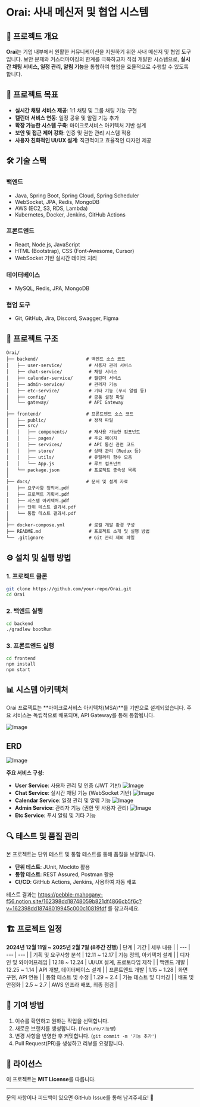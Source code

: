 # Orai: 사내 메신저 및 협업 시스템

## 📌 프로젝트 개요
**Orai**는 기업 내부에서 원활한 커뮤니케이션을 지원하기 위한 사내 메신저 및 협업 도구입니다. 보안 문제와 커스터마이징의 한계를 극복하고자 직접 개발한 시스템으로, **실시간 채팅 서비스, 일정 관리, 알림 기능**을 통합하여 협업을 효율적으로 수행할 수 있도록 합니다.

## 🎯 프로젝트 목표
- **실시간 채팅 서비스 제공**: 1:1 채팅 및 그룹 채팅 기능 구현
- **캘린더 서비스 연동**: 일정 공유 및 알림 기능 추가
- **확장 가능한 시스템 구축**: 마이크로서비스 아키텍처 기반 설계
- **보안 및 접근 제어 강화**: 인증 및 권한 관리 시스템 적용
- **사용자 친화적인 UI/UX 설계**: 직관적이고 효율적인 디자인 제공

## 🛠 기술 스택
### **백엔드**
- Java, Spring Boot, Spring Cloud, Spring Scheduler
- WebSocket, JPA, Redis, MongoDB
- AWS (EC2, S3, RDS, Lambda)
- Kubernetes, Docker, Jenkins, GitHub Actions

### **프론트엔드**
- React, Node.js, JavaScript
- HTML (Bootstrap), CSS (Font-Awesome, Cursor)
- WebSocket 기반 실시간 데이터 처리

### **데이터베이스**
- MySQL, Redis, JPA, MongoDB

### **협업 도구**
- Git, GitHub, Jira, Discord, Swagger, Figma

## 📂 프로젝트 구조
```
Orai/
├── backend/                  # 백엔드 소스 코드
│   ├── user-service/          # 사용자 관리 서비스
│   ├── chat-service/          # 채팅 서비스
│   ├── calendar-service/      # 캘린더 서비스
│   ├── admin-service/         # 관리자 기능
│   ├── etc-service/           # 기타 기능 (푸시 알림 등)
│   ├── config/                # 공통 설정 파일
│   └── gateway/               # API Gateway
│
├── frontend/                 # 프론트엔드 소스 코드
│   ├── public/                # 정적 파일
│   ├── src/
│   │   ├── components/        # 재사용 가능한 컴포넌트
│   │   ├── pages/             # 주요 페이지
│   │   ├── services/          # API 통신 관련 코드
│   │   ├── store/             # 상태 관리 (Redux 등)
│   │   ├── utils/             # 유틸리티 함수 모음
│   │   └── App.js             # 루트 컴포넌트
│   └── package.json           # 프로젝트 종속성 목록
│
├── docs/                     # 문서 및 설계 자료
│   ├── 요구사항 정의서.pdf
│   ├── 프로젝트 기획서.pdf
│   ├── 시스템 아키텍처.pdf
│   ├── 단위 테스트 결과서.pdf
│   └── 통합 테스트 결과서.pdf
│
├── docker-compose.yml         # 로컬 개발 환경 구성
├── README.md                  # 프로젝트 소개 및 실행 방법
└── .gitignore                 # Git 관리 제외 파일
```

## ⚙️ 설치 및 실행 방법
### **1. 프로젝트 클론**
```sh
git clone https://github.com/your-repo/Orai.git
cd Orai
```

### **2. 백엔드 실행**
```sh
cd backend
./gradlew bootRun
```

### **3. 프론트엔드 실행**
```sh
cd frontend
npm install
npm start
```

## 📊 시스템 아키텍처
Orai 프로젝트는 **마이크로서비스 아키텍처(MSA)**를 기반으로 설계되었습니다. 주요 서비스는 독립적으로 배포되며, API Gateway를 통해 통합됩니다.

![Image](https://github.com/user-attachments/assets/f3c9faa3-75ec-4a1a-9486-b5ebaa78d5ea)

## ERD
![Image](https://github.com/user-attachments/assets/cfb490f3-766b-4117-a536-9a77cece9b5d)

**주요 서비스 구성:**
- **User Service**: 사용자 관리 및 인증 (JWT 기반)
![Image](https://github.com/user-attachments/assets/0fcb3038-6a55-485e-ad9d-c56e170341da)
- **Chat Service**: 실시간 채팅 기능 (WebSocket 기반)
![Image](https://github.com/user-attachments/assets/e94524ad-05ce-411e-9e77-2005cd6032d1)
- **Calendar Service**: 일정 관리 및 알림 기능
![Image](https://github.com/user-attachments/assets/92203217-b43f-4f51-8b38-70c05f358c4d)
- **Admin Service**: 관리자 기능 (권한 및 사용자 관리)
![Image](https://github.com/user-attachments/assets/e7f79a8c-3889-41fe-8ad8-39d5cfcc7888)
- **Etc Service**: 푸시 알림 및 기타 기능

## 🔍 테스트 및 품질 관리
본 프로젝트는 단위 테스트 및 통합 테스트를 통해 품질을 보장합니다.
- **단위 테스트**: JUnit, Mockito 활용
- **통합 테스트**: REST Assured, Postman 활용
- **CI/CD**: GitHub Actions, Jenkins,  사용하여 자동 배포

테스트 결과는 https://pebble-mahogany-f56.notion.site/162398dd18748059b821df4866cb5f6c?v=162398dd18748019945c000c10819fdf 를 참고하세요.

## 🏗 프로젝트 일정
**2024년 12월 11일 ~ 2025년 2월 7일 (8주간 진행)**
| 단계  | 기간  | 세부 내용  |
| --- | --- | --- |
| 기획 및 요구사항 분석  | 12.11 ~ 12.17  | 기능 정의, 아키텍처 설계  |
| 디자인 및 와이어프레임  | 12.18 ~ 12.24  | UI/UX 설계, 프로토타입 제작  |
| 백엔드 개발  | 12.25 ~ 1.14  | API 개발, 데이터베이스 설계  |
| 프론트엔드 개발  | 1.15 ~ 1.28  | 화면 구현, API 연동  |
| 통합 테스트 및 수정  | 1.29 ~ 2.4  | 기능 테스트 및 디버깅  |
| 배포 및 안정화  | 2.5 ~ 2.7  | AWS 인프라 배포, 최종 점검  |

## 🤝 기여 방법
1. 이슈를 확인하고 원하는 작업을 선택합니다.
2. 새로운 브랜치를 생성합니다. (`feature/기능명`)
3. 변경 사항을 반영한 후 커밋합니다. (`git commit -m '기능 추가'`)
4. Pull Request(PR)을 생성하고 리뷰를 요청합니다.

## 📜 라이선스
이 프로젝트는 **MIT License**를 따릅니다.

---
문의 사항이나 피드백이 있으면 GitHub Issue를 통해 남겨주세요! 🚀
